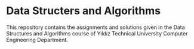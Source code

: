 # Data Structers and Algorithms
This repository contains the assignments and solutions given in the Data Structures and Algorithms course of Yıldız Technical University Computer Engineering Department.
